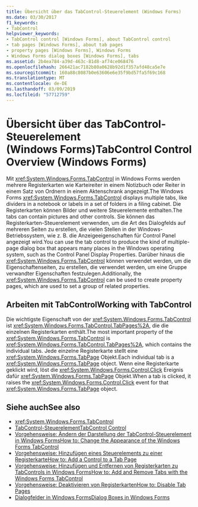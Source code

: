 ```yaml
---
title: Übersicht über das TabControl-Steuerelement (Windows Forms)
ms.date: 03/30/2017
f1_keywords:
- TabControl
helpviewer_keywords:
- TabControl control [Windows Forms], about TabControl control
- tab pages [Windows Forms], about tab pages
- property pages [Windows Forms], Windows Forms
- Windows Forms dialog boxes [Windows Forms], tabs
ms.assetid: 2b4ea784-a39d-463c-81d8-af74ce068476
ms.openlocfilehash: 266421ac7182b80a0628b92d1f357afd48ca5e7e
ms.sourcegitcommit: 160a88c8087b0e63606e6e35f9bd57fa5f69c168
ms.translationtype: MT
ms.contentlocale: de-DE
ms.lasthandoff: 03/09/2019
ms.locfileid: "57712759"
---
```

# <a name="tabcontrol-control-overview-windows-forms"></a><span data-ttu-id="f8859-102">Übersicht über das TabControl-Steuerelement (Windows Forms)</span><span class="sxs-lookup"><span data-stu-id="f8859-102">TabControl Control Overview (Windows Forms)</span></span>
<span data-ttu-id="f8859-103">Mit <xref:System.Windows.Forms.TabControl> in Windows Forms werden mehrere Registerkarten wie Karteireiter in einem Notizbuch oder Reiter in einem Satz von Ordnern in einem Aktenschrank angezeigt.</span><span class="sxs-lookup"><span data-stu-id="f8859-103">The Windows Forms <xref:System.Windows.Forms.TabControl> displays multiple tabs, like dividers in a notebook or labels in a set of folders in a filing cabinet.</span></span> <span data-ttu-id="f8859-104">Die Registerkarten können Bilder und weitere Steuerelemente enthalten.</span><span class="sxs-lookup"><span data-stu-id="f8859-104">The tabs can contain pictures and other controls.</span></span> <span data-ttu-id="f8859-105">Sie können das Registerkarten-Steuerelement verwenden, um die Art des Dialogfelds auf mehreren Seiten zu erstellen, die vielen Stellen in der Windows-Betriebssystem, wie z. B. die Anzeigeeigenschaften für Control Panel angezeigt wird.</span><span class="sxs-lookup"><span data-stu-id="f8859-105">You can use the tab control to produce the kind of multiple-page dialog box that appears many places in the Windows operating system, such as the Control Panel Display Properties.</span></span> <span data-ttu-id="f8859-106">Darüber hinaus die <xref:System.Windows.Forms.TabControl> können verwendet werden, um die Eigenschaftenseiten, zu erstellen, die verwendet werden, um eine Gruppe verwandter Eigenschaften festzulegen.</span><span class="sxs-lookup"><span data-stu-id="f8859-106">Additionally, the <xref:System.Windows.Forms.TabControl> can be used to create property pages, which are used to set a group of related properties.</span></span>  
  
## <a name="working-with-tabcontrol"></a><span data-ttu-id="f8859-107">Arbeiten mit TabControl</span><span class="sxs-lookup"><span data-stu-id="f8859-107">Working with TabControl</span></span>  
 <span data-ttu-id="f8859-108">Die wichtigste Eigenschaft von der <xref:System.Windows.Forms.TabControl> ist <xref:System.Windows.Forms.TabControl.TabPages%2A>, die die einzelnen Registerkarten enthält.</span><span class="sxs-lookup"><span data-stu-id="f8859-108">The most important property of the <xref:System.Windows.Forms.TabControl> is <xref:System.Windows.Forms.TabControl.TabPages%2A>, which contains the individual tabs.</span></span> <span data-ttu-id="f8859-109">Jede einzelne Registerkarte stellt eine <xref:System.Windows.Forms.TabPage> Objekt.</span><span class="sxs-lookup"><span data-stu-id="f8859-109">Each individual tab is a <xref:System.Windows.Forms.TabPage> object.</span></span> <span data-ttu-id="f8859-110">Wenn eine Registerkarte geklickt wird, löst die <xref:System.Windows.Forms.Control.Click> Ereignis dafür <xref:System.Windows.Forms.TabPage> Objekt.</span><span class="sxs-lookup"><span data-stu-id="f8859-110">When a tab is clicked, it raises the <xref:System.Windows.Forms.Control.Click> event for that <xref:System.Windows.Forms.TabPage> object.</span></span>  
  
## <a name="see-also"></a><span data-ttu-id="f8859-111">Siehe auch</span><span class="sxs-lookup"><span data-stu-id="f8859-111">See also</span></span>
- <xref:System.Windows.Forms.TabControl>
- [<span data-ttu-id="f8859-112">TabControl-Steuerelement</span><span class="sxs-lookup"><span data-stu-id="f8859-112">TabControl Control</span></span>](tabcontrol-control-windows-forms.md)
- [<span data-ttu-id="f8859-113">Vorgehensweise: Ändern der Darstellung der TabControl-Steuerelement in Windows Forms</span><span class="sxs-lookup"><span data-stu-id="f8859-113">How to: Change the Appearance of the Windows Forms TabControl</span></span>](how-to-change-the-appearance-of-the-windows-forms-tabcontrol.md)
- [<span data-ttu-id="f8859-114">Vorgehensweise: Hinzufügen eines Steuerelements zu einer Registerkarte</span><span class="sxs-lookup"><span data-stu-id="f8859-114">How to: Add a Control to a Tab Page</span></span>](how-to-add-a-control-to-a-tab-page.md)
- [<span data-ttu-id="f8859-115">Vorgehensweise: Hinzufügen und Entfernen von Registerkarten zu TabControls in Windows Forms</span><span class="sxs-lookup"><span data-stu-id="f8859-115">How to: Add and Remove Tabs with the Windows Forms TabControl</span></span>](how-to-add-and-remove-tabs-with-the-windows-forms-tabcontrol.md)
- [<span data-ttu-id="f8859-116">Vorgehensweise: Deaktivieren von Registerkarten</span><span class="sxs-lookup"><span data-stu-id="f8859-116">How to: Disable Tab Pages</span></span>](how-to-disable-tab-pages.md)
- [<span data-ttu-id="f8859-117">Dialogfelder in Windows Forms</span><span class="sxs-lookup"><span data-stu-id="f8859-117">Dialog Boxes in Windows Forms</span></span>](../dialog-boxes-in-windows-forms.md)
